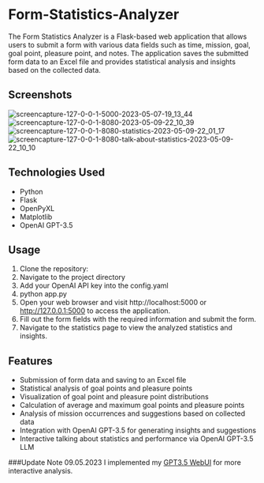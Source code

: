 # Form-Statistics-Analyzer
The Form Statistics Analyzer is a Flask-based web application that allows users to submit a form with various data fields such as time, mission, goal, goal point, pleasure point, and notes. The application saves the submitted form data to an Excel file and provides statistical analysis and insights based on the collected data.

## Screenshots
![screencapture-127-0-0-1-5000-2023-05-07-19_13_44](https://user-images.githubusercontent.com/46647858/236690342-41936c94-f3ec-44bb-9616-cee352370b01.png)
![screencapture-127-0-0-1-8080-2023-05-09-22_10_39](https://github.com/asaykal/Form-Statistics-Analyzer/assets/46647858/a4fa3106-f463-468b-9492-7cc9b3110c52)
![screencapture-127-0-0-1-8080-statistics-2023-05-09-22_01_17](https://github.com/asaykal/Form-Statistics-Analyzer/assets/46647858/df2b2f95-df70-402d-a93e-ac0bb1e9ccbf)
![screencapture-127-0-0-1-8080-talk-about-statistics-2023-05-09-22_10_10](https://github.com/asaykal/Form-Statistics-Analyzer/assets/46647858/18e288ac-22f2-4fca-9db7-e3e5f8d2022d)


## Technologies Used
- Python
- Flask
- OpenPyXL
- Matplotlib
- OpenAI GPT-3.5

## Usage
1. Clone the repository:
2. Navigate to the project directory
3. Add your OpenAI API key into the config.yaml
4. python app.py
6. Open your web browser and visit http://localhost:5000 or http://127.0.0.1:5000 to access the application.
6. Fill out the form fields with the required information and submit the form.
7. Navigate to the statistics page to view the analyzed statistics and insights.

## Features
- Submission of form data and saving to an Excel file
- Statistical analysis of goal points and pleasure points
- Visualization of goal point and pleasure point distributions
- Calculation of average and maximum goal points and pleasure points
- Analysis of mission occurrences and suggestions based on collected data
- Integration with OpenAI GPT-3.5 for generating insights and suggestions
- Interactive talking about statistics and performance via OpenAI GPT-3.5 LLM

###Update Note 09.05.2023
I implemented my [GPT3.5 WebUI](https://github.com/asaykal/gpt3-5-flask-webui) for more interactive analysis. 

